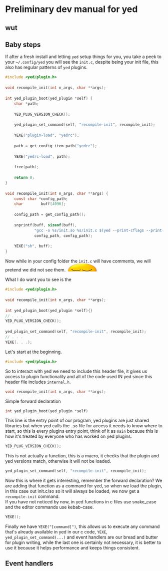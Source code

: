 # Preliminary dev manual for yed

## wut

## Baby steps

If after a fresh install and letting `yed` setup things for you, you take a peek to your `~/.config/yed` you will see the `init.c`,
despite being your init file, this also has regular patterns of `yed` plugins.
```c
#include <yed/plugin.h>

void recompile_init(int n_args, char **args);

int yed_plugin_boot(yed_plugin *self) {
    char *path;

    YED_PLUG_VERSION_CHECK();

    yed_plugin_set_command(self, "recompile-init", recompile_init);

    YEXE("plugin-load", "yedrc");

    path = get_config_item_path("yedrc");

    YEXE("yedrc-load", path);

    free(path);

    return 0;
}

void recompile_init(int n_args, char **args) {
    const char *config_path;
    char        buff[4096];

    config_path = get_config_path();

    snprintf(buff, sizeof(buff),
             "gcc -o %s/init.so %s/init.c $(yed --print-cflags --print-ldflags) && echo success",
             config_path, config_path);

    YEXE("sh", buff);
}

```

Now while in your config folder the `init.c` will have comments, we will pretend we did not see them.
<img src="images/idonotseeit.jpg" width=100 height=25>

What I do want you to see is the
```c
#include <yed/plugin.h>

void recompile_init(int n_args, char **args);

int yed_plugin_boot(yed_plugin *self){}
// . . .
YED_PLUG_VERSION_CHECK();

yed_plugin_set_command(self, "recompile-init", recompile_init);
// . . .
YEXE(. . .);
```

Let's start at the beginning.<br />
```c
#include <yed/plugin.h>
```
So to interact with yed we need to include this header file, it gives us access to plugin functionality and all of the code used IN yed since this header file includes `internal.h`. <br />

```c
void recompile_init(int n_args, char **args);
```
Simple forward declaration
```c
int yed_plugin_boot(yed_plugin *self)
```

This line is the entry point of our program, yed plugins are just shared libraries but when yed calls the `.so`
file for access it needs to know where to start, so this is every plugins entry point,
think of it as `main` because this is how it's treated by everyone who has worked on yed plugins.

```c
YED_PLUG_VERSION_CHECK();
```

This is not actually a function, this is a macro, it checks that the plugin and yed versions match, otherwise it will not be loaded.

```c
yed_plugin_set_command(self, "recompile-init", recompile_init);
```

Now this is where it gets interesting, remember the forward declaration? We are adding that function as a command for yed, so when we load the plugin, in this case out init.c/so so it will always be loaded, we now get a `recompile-init` command. <br />
If you have not noticed by now, in yed functions in c files use snake_case and the editor commands use kebab-case.

```c
YEXE();
```
Finally we have `YEXE("[command]")`, this allows us to execute any command that's already available in yed in our c code, `YEXE`, `yed_plugin_set_command(...)` and event handlers are our bread and butter for plugin writing, while the last one is certainly not necessary, it is better to use it because it helps performance and keeps things consistent. 

## Event handlers
